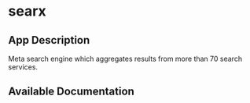 # searx

## App Description

Meta search engine which aggregates results from more than 70 search services.

## Available Documentation


